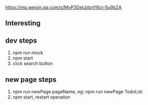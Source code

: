 https://mp.weixin.qq.com/s/MvP3GelJzbnY6ct-5u9bZA

## Interesting

## dev steps

1. npm run mock
2. npm start
3. click search button

## new page steps

1. npm run newPage pageName, eg: npm run newPage TodoList
2. npm start, restart operation
